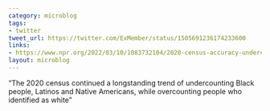 ```yaml
---
category: microblog
tags:
- twitter
tweet_url: https://twitter.com/ExMember/status/1505691236174233600
links:
- https://www.npr.org/2022/03/10/1083732104/2020-census-accuracy-undercount-overcount-data-quality
layout: microblog
---
```

“The 2020 census continued a longstanding trend of undercounting Black people, Latinos and Native Americans, while overcounting people who identified as white”
